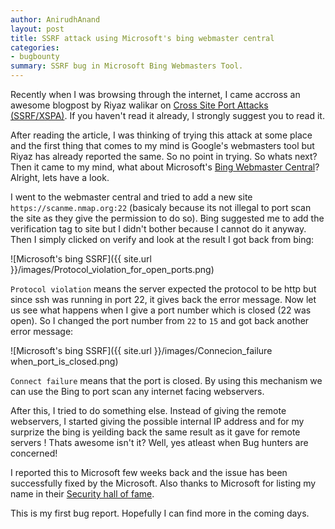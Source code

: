 ```yaml
---
author: AnirudhAnand
layout: post
title: SSRF attack using Microsoft's bing webmaster central
categories:
- bugbounty
summary: SSRF bug in Microsoft Bing Webmasters Tool.
---
```


Recently when I was browsing through the internet, I came accross an awesome blogpost by Riyaz walikar on [Cross Site Port Attacks (SSRF/XSPA)](http://www.riyazwalikar.com/2012/11/cross-site-port-attacks-xspa-part-1.html). If you haven't read it already, I strongly suggest you to read it.

After reading the article, I was thinking of trying this attack at some place and the first thing that comes to my mind is Google's webmasters tool but Riyaz has already reported the same. So no point in trying. So whats next? Then it came to my mind, what about Microsoft's [Bing Webmaster Central](https://www.bing.com/webmaster)? Alright, lets have a look.

I went to the webmaster central and tried to add a new site `https://scanme.nmap.org:22` (basicaly because its not illegal to port scan the site as they give the permission to do so). Bing suggested me to add the verification tag to site but I didn't bother because I cannot do it anyway. Then I simply clicked on verify and look at the result I got back from bing:

![Microsoft's bing SSRF]({{ site.url }}/images/Protocol_violation_for_open_ports.png)

`Protocol violation` means the server expected the protocol to be http but since ssh was running in port 22, it gives back the error message. Now let us see what happens when I give a port number which is closed (22 was open). So I changed the port number from `22` to `15` and got back another error message:

![Microsoft's bing SSRF]({{ site.url }}/images/Connecion_failure when_port_is_closed.png)

`Connect failure` means that the port is closed. By using this mechanism we can use the Bing to port scan any internet facing webservers. 


After this, I tried to do something else. Instead of giving the remote webservers, I started giving the possible internal IP address and for my surprize the bing is yeilding back the same result as it gave for remote servers ! Thats awesome isn't it? Well, yes atleast when Bug hunters are concerned!

I reported this to Microsoft few weeks back and the issue has been successfully fixed by the Microsoft. Also thanks to Microsoft for listing my name in their [Security hall of fame](https://technet.microsoft.com/en-us/security/cc308589). 

This is my first bug report. Hopefully I can find more in the coming days.
